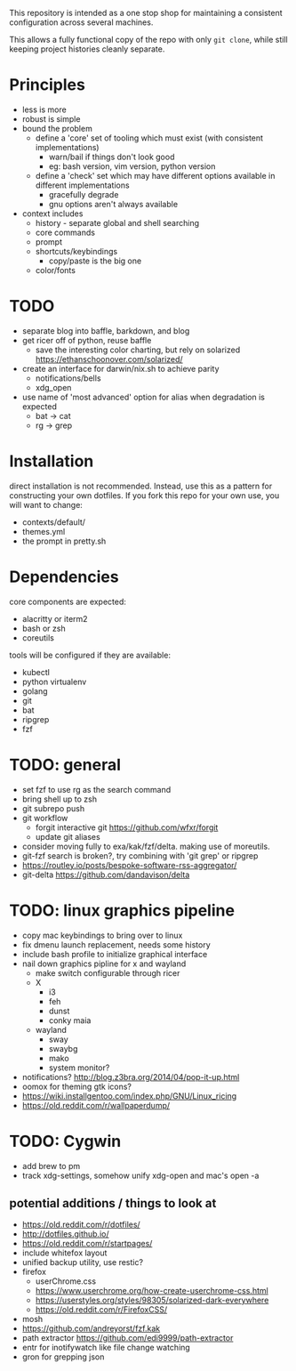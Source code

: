 This repository is intended as a one stop shop for maintaining a consistent configuration across several machines.

This allows a fully functional copy of the repo with only `git clone`, while still keeping project histories cleanly separate.

# Principles
* less is more
* robust is simple
* bound the problem
    * define a 'core' set of tooling which must exist (with consistent implementations)
        - warn/bail if things don't look good
        - eg: bash version, vim version, python version
    * define a 'check' set which may have different options available in different implementations
        - gracefully degrade
        - gnu options aren't always available
* context includes
	* history - separate global and shell searching
    * core commands
	* prompt
	* shortcuts/keybindings
        * copy/paste is the big one
    * color/fonts

# TODO
* separate blog into baffle, barkdown, and blog
* get ricer off of python, reuse baffle
    * save the interesting color charting, but rely on solarized https://ethanschoonover.com/solarized/
* create an interface for darwin/nix.sh to achieve parity
    * notifications/bells
    * xdg_open
* use name of 'most advanced' option for alias when degradation is expected
    * bat -> cat
    * rg -> grep



# Installation

direct installation is not recommended. Instead, use this as a pattern for constructing your own dotfiles.
If you fork this repo for your own use, you will want to change:
* contexts/default/
* themes.yml
* the prompt in pretty.sh

# Dependencies

core components are expected:
* alacritty or iterm2
* bash or zsh
* coreutils

tools will be configured if they are available:
* kubectl
* python virtualenv
* golang
* git
* bat
* ripgrep
* fzf

# TODO: general
* set fzf to use rg as the search command
* bring shell up to zsh
* git subrepo push
* git workflow
	* forgit interactive git https://github.com/wfxr/forgit
	* update git aliases
* consider moving fully to exa/kak/fzf/delta. making use of moreutils.
* git-fzf search is broken?, try combining with 'git grep' or ripgrep
* https://routley.io/posts/bespoke-software-rss-aggregator/
* git-delta https://github.com/dandavison/delta

# TODO: linux graphics pipeline
* copy mac keybindings to bring over to linux
* fix dmenu launch replacement, needs some history
* include bash profile to initialize graphical interface
* nail down graphics pipline for x and wayland
    - make switch configurable through ricer
    - X
        * i3
        * feh
        * dunst
        * conky maia
    - wayland
        * sway
        * swaybg
        * mako
        * system monitor?
* notifications? http://blog.z3bra.org/2014/04/pop-it-up.html
* oomox for theming gtk icons?
* https://wiki.installgentoo.com/index.php/GNU/Linux_ricing
* https://old.reddit.com/r/wallpaperdump/

# TODO: Cygwin
* add brew to pm
* track xdg-settings, somehow unify xdg-open and mac's open -a

## potential additions / things to look at
* https://old.reddit.com/r/dotfiles/
* http://dotfiles.github.io/
* https://old.reddit.com/r/startpages/
* include whitefox layout
* unified backup utility, use restic?
* firefox
    - userChrome.css
    - https://www.userchrome.org/how-create-userchrome-css.html
    - https://userstyles.org/styles/98305/solarized-dark-everywhere
    - https://old.reddit.com/r/FirefoxCSS/
* mosh
* https://github.com/andreyorst/fzf.kak
* path extractor https://github.com/edi9999/path-extractor
* entr for inotifywatch like file change watching
* gron for grepping json
